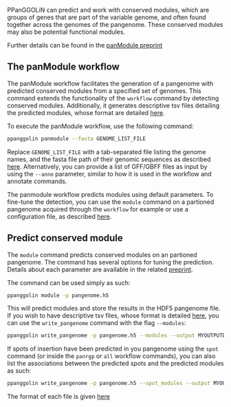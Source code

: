 <!-- # Conserved module prediction -->

PPanGGOLiN can predict and work with conserved modules, which are groups of genes that are part of the variable genome, and often found together across the genomes of the pangenome. These conserved modules may also be potential functional modules.

Further details can be found in the [panModule preprint](https://doi.org/10.1101/2021.12.06.471380)

## The panModule workflow

The panModule workflow facilitates the generation of a pangenome with predicted conserved modules from a specified set of genomes. This command extends the functionality of the `workflow` command by detecting conserved modules. Additionally, it generates descriptive tsv files detailing the predicted modules, whose format are detailed [here](./moduleOutputs.md).

To execute the panModule workflow, use the following command: 

```bash
ppanggolin panmodule --fasta GENOME_LIST_FILE
```
Replace `GENOME_LIST_FILE` with a tab-separated file listing the genome names, and the fasta file path of their genomic sequences as described [here](../PangenomeAnalyses/pangenomeAnnotation.md#annotate-from-fasta-files). Alternatively, you can provide a list of GFF/GBFF files as input by using the `--anno` parameter, similar to how it is used in the workflow and annotate commands.

The panmodule workflow predicts modules using default parameters. To fine-tune the detection, you can use the `module` command on a partioned pangenome acquired through the `workflow` for example or use a configuration file, as described [here](../practicalInformation.md#configuration-file). 


## Predict conserved module

The `module` command predicts conserved modules on an partioned pangenome. The command has several options for tuning the prediction. Details about each parameter are available in the related [preprint](https://www.biorxiv.org/content/10.1101/2021.12.06.471380v1).

The command can be used simply as such:

```bash
ppanggolin module -p pangenome.h5
```

This will predict modules and store the results in the HDF5 pangenome file. If you wish to have descriptive tsv files, whose format is detailed [here](./moduleOutputs.md), you can use the `write_pangenome` command with the flag `--modules`:
```bash
ppanggolin write_pangenome -p pangenome.h5 --modules --output MYOUTPUTDIR
```

If spots of insertion have been predicted in you pangenome using the `spot` command (or inside the `panrgp` or `all` workflow commands), you can also list the associations between the predicted spots and the predicted modules as such:

```bash
ppanggolin write_pangenome -p pangenome.h5 --spot_modules --output MYOUTPUTDIR
```


The format of each file is given [here](./moduleOutputs.md)
